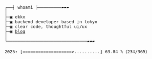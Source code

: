 <pre>
┌──┤ whoami ├─────────▰▰▰
│
├─▣ ekkx
├─▣ backend developer based in tokyo
├─▣ clear code, thoughtful ui/ux
├─▣ <a href="https://xtrz.cc">blog</a>
│
└───────────────────────────────▰▰▰

2025: [===================>..........] 63.84 %（234/365）
</pre>
